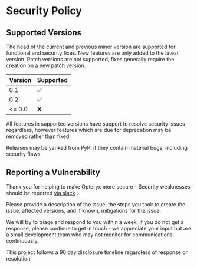 # Security Policy

## Supported Versions

The head of the current and previous minor version are supported for functional and security fixes. New features are only added to the latest version. Patch versions are not supported, fixes generally require the creation on a new patch version.

| Version | Supported          |
| ------- | ------------------ |
| 0.1     | :white_check_mark: |
| 0.2     | :white_check_mark: |
| <= 0.0  | :x:                |

All features in supported versions have support to resolve security issues regardless, however features which are due for deprecation may be removed rather than fixed.

Releases may be yanked from PyPI if they contain material bugs, including security flaws.

## Reporting a Vulnerability

Thank you for helping to make Opteryx more secure - Security weaknesses should be reported [via slack](https://join.slack.com/t/mabel-corp/shared_invite/zt-1845skqgm-SEQMgvrPyJO~DLhSsNJovQ) .

Please provide a description of the issue, the steps you took to create the issue, affected versions, and if known, mitigations for the issue.

We will try to triage and respond to you within a week, if you do not get a response, please continue to get in touch - we appreciate your input but are a small development team who may not monitor for communications continuously.

This project follows a 90 day disclosure timeline regardless of response or resolution.
